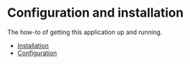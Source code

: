 # Configuration and installation

The how-to of getting this application up and running.

- [Installation](installation.md)
- [Configuration](configuration.md)
